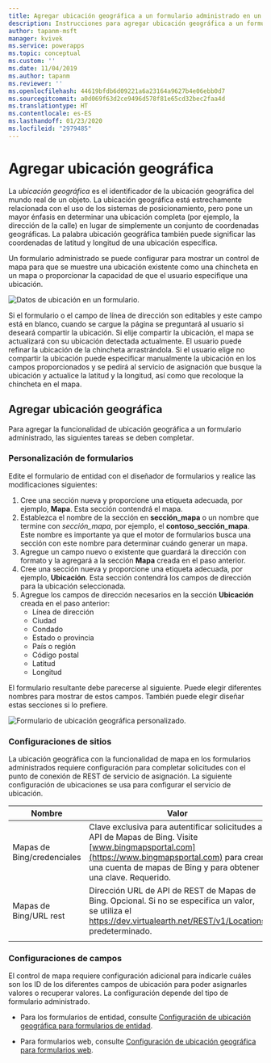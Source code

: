 ```yaml
---
title: Agregar ubicación geográfica a un formulario administrado en un portal | MicrosoftDocs
description: Instrucciones para agregar ubicación geográfica a un formulario administrado.
author: tapanm-msft
manager: kvivek
ms.service: powerapps
ms.topic: conceptual
ms.custom: ''
ms.date: 11/04/2019
ms.author: tapanm
ms.reviewer: ''
ms.openlocfilehash: 44619bfdb6d09221a6a23164a9627b4e06ebb0d7
ms.sourcegitcommit: a0d069f63d2ce9496d578f81e65cd32bec2faa4d
ms.translationtype: HT
ms.contentlocale: es-ES
ms.lasthandoff: 01/23/2020
ms.locfileid: "2979485"
---
```

# <a name="add-geolocation"></a>Agregar ubicación geográfica

La *ubicación geográfica* es el identificador de la ubicación geográfica del mundo real de un objeto. La ubicación geográfica está estrechamente relacionada con el uso de los sistemas de posicionamiento, pero pone un mayor énfasis en determinar una ubicación completa (por ejemplo, la dirección de la calle) en lugar de simplemente un conjunto de coordenadas geográficas. La palabra ubicación geográfica también puede significar las coordenadas de latitud y longitud de una ubicación específica.

Un formulario administrado se puede configurar para mostrar un control de mapa para que se muestre una ubicación existente como una chincheta en un mapa o proporcionar la capacidad de que el usuario especifique una ubicación.

![Datos de ubicación en un formulario.](../media/location-data-form.png "Datos de ubicación en un formulario")

Si el formulario o el campo de línea de dirección son editables y este campo está en blanco, cuando se cargue la página se preguntará al usuario si deseará compartir la ubicación. Si elije compartir la ubicación, el mapa se actualizará con su ubicación detectada actualmente. El usuario puede refinar la ubicación de la chincheta arrastrándola. Si el usuario elige no compartir la ubicación puede especificar manualmente la ubicación en los campos proporcionados y se pedirá al servicio de asignación que busque la ubicación y actualice la latitud y la longitud, así como que recoloque la chincheta en el mapa.

## <a name="add-geolocation"></a>Agregar ubicación geográfica
Para agregar la funcionalidad de ubicación geográfica a un formulario administrado, las siguientes tareas se deben completar.

### <a name="form-customization"></a>Personalización de formularios
Edite el formulario de entidad con el diseñador de formularios y realice las modificaciones siguientes:

1. Cree una sección nueva y proporcione una etiqueta adecuada, por ejemplo, **Mapa**. Esta sección contendrá el mapa.
2. Establezca el nombre de la sección en **sección\_mapa** o un nombre que termine con _sección\_mapa_, por ejemplo, el **contoso\_sección\_mapa**. Este nombre es importante ya que el motor de formularios busca una sección con este nombre para determinar cuándo generar un mapa. 
3. Agregue un campo nuevo o existente que guardará la dirección con formato y la agregará a la sección **Mapa** creada en el paso anterior.
4. Cree una sección nueva y proporcione una etiqueta adecuada, por ejemplo, **Ubicación**. Esta sección contendrá los campos de dirección para la ubicación seleccionada.
5. Agregue los campos de dirección necesarios en la sección **Ubicación** creada en el paso anterior: 
    - Línea de dirección
    - Ciudad
    - Condado
    - Estado o provincia
    - País o región
    - Código postal
    - Latitud
    - Longitud

El formulario resultante debe parecerse al siguiente. Puede elegir diferentes nombres para mostrar de estos campos. También puede elegir diseñar estas secciones si lo prefiere.

![Formulario de ubicación geográfica personalizado.](../media/custom-geolocation-form.png "Formulario de ubicación geográfica personalizado")

### <a name="site-settings"></a>Configuraciones de sitios
La ubicación geográfica con la funcionalidad de mapa en los formularios administrados requiere configuración para completar solicitudes con el punto de conexión de REST de servicio de asignación. La siguiente configuración de ubicaciones se usa para configurar el servicio de ubicación.

|Nombre|Valor|
|---|---|
|Mapas de Bing/credenciales|Clave exclusiva para autentificar solicitudes a API de Mapas de Bing. Visite [www.bingmapsportal.com](https://www.bingmapsportal.com) para crear una cuenta de mapas de Bing y para obtener una clave. Requerido.|
|Mapas de Bing/URL rest|Dirección URL de API de REST de Mapas de Bing. Opcional. Si no se especifica un valor, se utiliza el https://dev.virtualearth.net/REST/v1/Locations predeterminado.|
| |

### <a name="field-configurations"></a>Configuraciones de campos
El control de mapa requiere configuración adicional para indicarle cuáles son los ID de los diferentes campos de ubicación para poder asignarles valores o recuperar valores. La configuración depende del tipo de formulario administrado.

- Para los formularios de entidad, consulte [Configuración de ubicación geográfica para formularios de entidad](entity-forms.md#geolocation-configuration-for-entity-forms).

- Para formularios web, consulte [Configuración de ubicación geográfica para formularios web](web-form-properties.md#geolocation-configuration-for-web-form).

